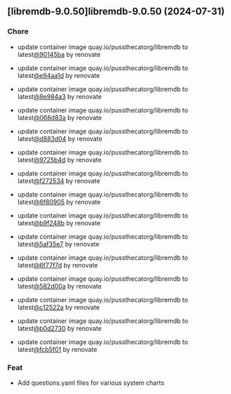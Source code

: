 

## [libremdb-9.0.50]libremdb-9.0.50 (2024-07-31)

### Chore



- update container image quay.io/pussthecatorg/libremdb to latest[@90145ba](https://github.com/90145ba) by renovate

- update container image quay.io/pussthecatorg/libremdb to latest[@e94aa1d](https://github.com/e94aa1d) by renovate

- update container image quay.io/pussthecatorg/libremdb to latest[@8e984a3](https://github.com/8e984a3) by renovate

- update container image quay.io/pussthecatorg/libremdb to latest[@068d83a](https://github.com/068d83a) by renovate

- update container image quay.io/pussthecatorg/libremdb to latest[@d883d04](https://github.com/d883d04) by renovate

- update container image quay.io/pussthecatorg/libremdb to latest[@9725b4d](https://github.com/9725b4d) by renovate

- update container image quay.io/pussthecatorg/libremdb to latest[@f272534](https://github.com/f272534) by renovate

- update container image quay.io/pussthecatorg/libremdb to latest[@6f80905](https://github.com/6f80905) by renovate

- update container image quay.io/pussthecatorg/libremdb to latest[@b9f248b](https://github.com/b9f248b) by renovate

- update container image quay.io/pussthecatorg/libremdb to latest[@5af35e7](https://github.com/5af35e7) by renovate

- update container image quay.io/pussthecatorg/libremdb to latest[@6f77f7d](https://github.com/6f77f7d) by renovate

- update container image quay.io/pussthecatorg/libremdb to latest[@582d00a](https://github.com/582d00a) by renovate

- update container image quay.io/pussthecatorg/libremdb to latest[@c12522a](https://github.com/c12522a) by renovate

- update container image quay.io/pussthecatorg/libremdb to latest[@b0d2730](https://github.com/b0d2730) by renovate

- update container image quay.io/pussthecatorg/libremdb to latest[@fcb5f01](https://github.com/fcb5f01) by renovate

### Feat



- Add questions.yaml files for various system charts